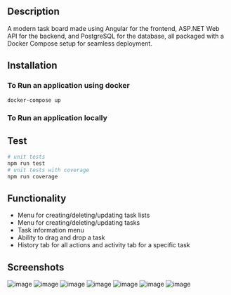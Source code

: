 ## Description
A modern task board made using Angular for the frontend, ASP.NET Web API for the backend, and PostgreSQL for the database, all packaged with a Docker Compose setup for seamless deployment.

## Installation

### To Run an application using docker

```bash
docker-compose up
```
### To Run an application locally

## Test
```bash
# unit tests
npm run test
# unit tests with coverage
npm run coverage 
```

## Functionality 
- Menu for creating/deleting/updating task lists
- Menu for creating/deleting/updating tasks
- Task information menu
- Ability to drag and drop a task
- History tab for all actions and activity tab for a specific task
  
## Screenshots 
![image](https://github.com/TEGTO/TaskBoard/assets/90476119/d3ad30bd-b635-4c2f-8918-ec06c22ded1d)
![image](https://github.com/TEGTO/TaskBoard/assets/90476119/13c6c84a-dde8-4fa7-b7be-728524c47498)
![image](https://github.com/TEGTO/TaskBoard/assets/90476119/fa35107c-4fd5-497b-af5f-f8a411e73318)
![image](https://github.com/TEGTO/TaskBoard/assets/90476119/d0420b29-a37b-4220-8ed0-588bb27ca8ac)
![image](https://github.com/TEGTO/TaskBoard/assets/90476119/26de8151-8abd-4b3e-bf54-23f2adf6d8a4)
![image](https://github.com/TEGTO/TaskBoard/assets/90476119/f11613c8-9521-443c-81fc-315c7893c2e1)
![image](https://github.com/TEGTO/TaskBoard/assets/90476119/ecf8ace1-a30e-45de-a0cf-7f92d43aa1c3)










